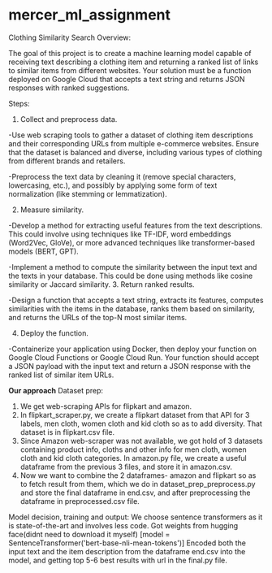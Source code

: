 # mercer_ml_assignment

Clothing Similarity Search
Overview:

The goal of this project is to create a machine learning model capable of receiving text describing a clothing item and returning a ranked list of links to similar items from different websites. Your solution must be a function deployed on Google Cloud that accepts a text string and returns JSON responses with ranked suggestions.



Steps:

1. Collect and preprocess data.

-Use web scraping tools to gather a dataset of clothing item descriptions and their corresponding URLs from multiple e-commerce websites. Ensure that the dataset is balanced and diverse, including various types of clothing from different brands and retailers.

-Preprocess the text data by cleaning it (remove special characters, lowercasing, etc.), and possibly by applying some form of text normalization (like stemming or lemmatization).

2. Measure similarity.

-Develop a method for extracting useful features from the text descriptions. This could involve using techniques like TF-IDF, word embeddings (Word2Vec, GloVe), or more advanced techniques like transformer-based models (BERT, GPT).

-Implement a method to compute the similarity between the input text and the texts in your database. This could be done using methods like cosine similarity or Jaccard similarity.
3. Return ranked results.

-Design a function that accepts a text string, extracts its features, computes similarities with the items in the database, ranks them based on similarity, and returns the URLs of the top-N most similar items.

4. Deploy the function.

-Containerize your application using Docker, then deploy your function on Google Cloud Functions or Google Cloud Run. Your function should accept a JSON payload with the input text and return a JSON response with the ranked list of similar item URLs.


**Our approach**
Dataset prep:
1. We get web-scraping APIs for flipkart and amazon.
2. In flipkart_scraper.py, we create a flipkart dataset from that API for 3 labels, men cloth, women cloth and kid cloth so as to add diversity.
    That dataset is in flipkart.csv file.
3. Since Amazon web-scraper was not available, we got hold of 3 datasets containing product info, cloths and other info for men cloth, women cloth and kid cloth categories.
    In amazon.py file, we create a useful dataframe from the previous 3 files, and store it in amazon.csv.
4. Now we want to combine the 2 dataframes- amazon and flipkart so as to fetch result from them, which we do in dataset_prep_preprocess.py and store the final dataframe in end.csv, and after preprocessing the dataframe in preprocessed.csv file.


Model decision, training and output:
We choose sentence transformers as it is state-of-the-art and involves less code.
Got weights from hugging face(didnt need to download it myself) [model = SentenceTransformer('bert-base-nli-mean-tokens')]
Encoded both the input text and the item description from the dataframe end.csv into the model, and getting top 5-6 best results with url in the final.py file.



